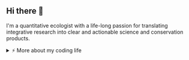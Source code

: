 ## Hi there 👋

I'm a quantitative ecologist with a life-long passion for translating integrative research into clear and actionable science and conservation products.  

<details>
<summary>⚡️ More about my coding life</summary>
<br />

[![GitHub Streak](https://streak-stats.demolab.com/?user=bilgecansen)](https://git.io/streak-stats)
